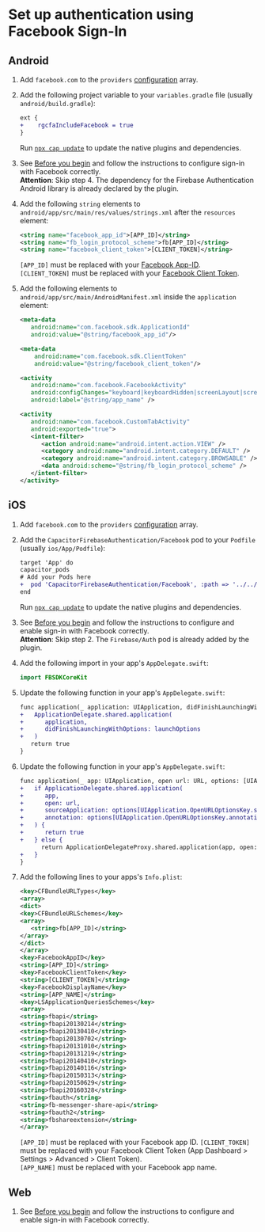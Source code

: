 # Set up authentication using Facebook Sign-In

## Android

1. Add `facebook.com` to the `providers` [configuration](https://github.com/capawesome-team/capacitor-firebase/tree/main/packages/authentication#configuration) array.
1.  Add the following project variable to your `variables.gradle` file (usually `android/build.gradle`):
    ```diff
    ext {
    +    rgcfaIncludeFacebook = true
    }
    ```
    Run [`npx cap update`](https://capacitorjs.com/docs/cli/update) to update the native plugins and dependencies.
1.  See [Before you begin](https://firebase.google.com/docs/auth/android/facebook-login#before_you_begin) and follow the instructions to configure sign-in with Facebook correctly.  
    **Attention**: Skip step 4. The dependency for the Firebase Authentication Android library is already declared by the plugin.
1.  Add the following `string` elements to `android/app/src/main/res/values/strings.xml` after the `resources` element:

    ```xml
    <string name="facebook_app_id">[APP_ID]</string>
    <string name="fb_login_protocol_scheme">fb[APP_ID]</string>
    <string name="facebook_client_token">[CLIENT_TOKEN]</string>
    ```

    `[APP_ID]` must be replaced with your [Facebook App-ID](https://developers.facebook.com/docs/android/getting-started/#app-id).  
    `[CLIENT_TOKEN]` must be replaced with your [Facebook Client Token](https://developers.facebook.com/docs/android/getting-started/#client-token).  

1.  Add the following elements to `android/app/src/main/AndroidManifest.xml` inside the `application` element:

    ```xml
    <meta-data
       android:name="com.facebook.sdk.ApplicationId"
       android:value="@string/facebook_app_id"/>

    <meta-data 
        android:name="com.facebook.sdk.ClientToken" 
        android:value="@string/facebook_client_token"/>

    <activity
       android:name="com.facebook.FacebookActivity"
       android:configChanges="keyboard|keyboardHidden|screenLayout|screenSize|orientation"
       android:label="@string/app_name" />

    <activity
       android:name="com.facebook.CustomTabActivity"
       android:exported="true">
       <intent-filter>
          <action android:name="android.intent.action.VIEW" />
          <category android:name="android.intent.category.DEFAULT" />
          <category android:name="android.intent.category.BROWSABLE" />
          <data android:scheme="@string/fb_login_protocol_scheme" />
       </intent-filter>
    </activity>
    ```

## iOS

1. Add `facebook.com` to the `providers` [configuration](https://github.com/capawesome-team/capacitor-firebase/tree/main/packages/authentication#configuration) array.
1.  Add the `CapacitorFirebaseAuthentication/Facebook` pod to your `Podfile` (usually `ios/App/Podfile`):
    ```diff
    target 'App' do
    capacitor_pods
    # Add your Pods here
    +  pod 'CapacitorFirebaseAuthentication/Facebook', :path => '../../node_modules/@capacitor-firebase/authentication'
    end
    ```
    Run [`npx cap update`](https://capacitorjs.com/docs/cli/update) to update the native plugins and dependencies.
1.  See [Before you begin](https://firebase.google.com/docs/auth/ios/facebook-login#before_you_begin) and follow the instructions to configure and enable sign-in with Facebook correctly.  
    **Attention**: Skip step 2. The `Firebase/Auth` pod is already added by the plugin.
1.  Add the following import in your app's `AppDelegate.swift`:

    ```swift
    import FBSDKCoreKit
    ```

1.  Update the following function in your app's `AppDelegate.swift`:

    ```diff
    func application(_ application: UIApplication, didFinishLaunchingWithOptions launchOptions: [UIApplication.LaunchOptionsKey: Any]?) -> Bool {
    +   ApplicationDelegate.shared.application(
    +      application,
    +      didFinishLaunchingWithOptions: launchOptions
    +   )
       return true
    }
    ```

1.  Update the following function in your app's `AppDelegate.swift`:

    ```diff
    func application(_ app: UIApplication, open url: URL, options: [UIApplication.OpenURLOptionsKey : Any] = [:]) -> Bool {
    +   if ApplicationDelegate.shared.application(
    +      app,
    +      open: url,
    +      sourceApplication: options[UIApplication.OpenURLOptionsKey.sourceApplication] as? String,
    +      annotation: options[UIApplication.OpenURLOptionsKey.annotation]
    +   ) {
    +      return true
    +   } else {
          return ApplicationDelegateProxy.shared.application(app, open: url, options: options)
    +   }
    }
    ```

1.  Add the following lines to your apps's `Info.plist`:

    ```xml
    <key>CFBundleURLTypes</key>
    <array>
    <dict>
    <key>CFBundleURLSchemes</key>
    <array>
       <string>fb[APP_ID]</string>
    </array>
    </dict>
    </array>
    <key>FacebookAppID</key>
    <string>[APP_ID]</string>
    <key>FacebookClientToken</key>
    <string>[CLIENT_TOKEN]</string>
    <key>FacebookDisplayName</key>
    <string>[APP_NAME]</string>
    <key>LSApplicationQueriesSchemes</key>
    <array>
    <string>fbapi</string>
    <string>fbapi20130214</string>
    <string>fbapi20130410</string>
    <string>fbapi20130702</string>
    <string>fbapi20131010</string>
    <string>fbapi20131219</string>
    <string>fbapi20140410</string>
    <string>fbapi20140116</string>
    <string>fbapi20150313</string>
    <string>fbapi20150629</string>
    <string>fbapi20160328</string>
    <string>fbauth</string>
    <string>fb-messenger-share-api</string>
    <string>fbauth2</string>
    <string>fbshareextension</string>
    </array>
    ```

    `[APP_ID]` must be replaced with your Facebook app ID.
    `[CLIENT_TOKEN]` must be replaced with your Facebook Client Token (App Dashboard > Settings > Advanced > Client Token).  
    `[APP_NAME]` must be replaced with your Facebook app name.

## Web

1. See [Before you begin](https://firebase.google.com/docs/auth/web/facebook-login#before_you_begin) and follow the instructions to configure and enable sign-in with Facebook correctly.
